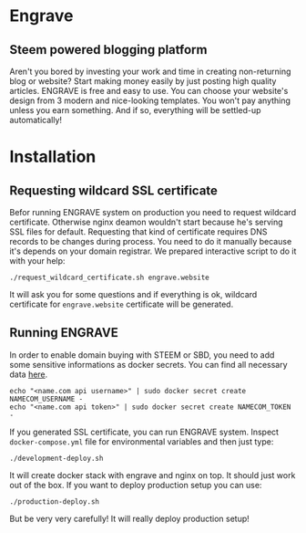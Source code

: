 # Engrave

## Steem powered blogging platform

Aren't you bored by investing your work and time in creating non-returning blog or website? Start making money easily by just posting high quality articles. ENGRAVE is free and easy to use. You can choose your website's design from 3 modern and nice-looking templates. You won't pay anything unless you earn something. And if so, everything will be settled-up automatically!

# Installation

## Requesting wildcard SSL certificate

Befor running ENGRAVE system on production you need to request wildcard certificate. Otherwise nginx deamon wouldn't start because he's serving SSL files for default. Requesting that kind of certificate requires DNS records to be changes during process. You need to do it manually because it's depends on your domain registrar. We prepared interactive script to do it with your help:

`./request_wildcard_certificate.sh engrave.website`

It will ask you for some questions and if everything is ok, wildcard certificate for `engrave.website` certificate will be generated.

## Running ENGRAVE

In order to enable domain buying with STEEM or SBD, you need to add some sensitive informations as docker secrets. You can find all necessary data [here](https://www.name.com/account/settings/api).

```
echo "<name.com api username>" | sudo docker secret create NAMECOM_USERNAME -
echo "<name.com api token>" | sudo docker secret create NAMECOM_TOKEN -
```

If you generated SSL certificate, you can run ENGRAVE system. Inspect `docker-compose.yml` file for environmental variables and then just type:

`./development-deploy.sh`

It will create docker stack with engrave and nginx on top. It should just work out of the box. If you want to deploy production setup you can use:

`./production-deploy.sh`

But be very very carefully! It will really deploy production setup!
